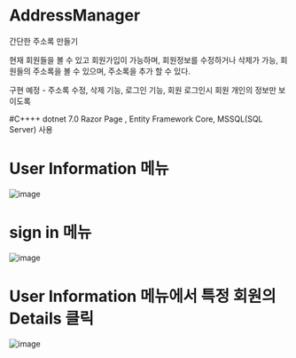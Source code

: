 # AddressManager
간단한 주소록 만들기

현재 회원들을 볼 수 있고 회원가입이 가능하며, 회원정보를 수정하거나 삭제가 가능,
회원들의 주소록을 볼 수 있으며, 주소록을 추가 할 수 있다.


구현 예정 - 주소록 수정, 삭제 기능, 로그인 기능, 회원 로그인시 회원 개인의 정보만 보이도록

#C++++ dotnet 7.0 Razor Page , Entity Framework Core, MSSQL(SQL Server) 사용


# User Information 메뉴
![image](https://user-images.githubusercontent.com/115135514/235618249-b65c0bb1-2b7c-4158-9e1c-05afc623511a.png)

# sign in 메뉴
![image](https://user-images.githubusercontent.com/115135514/235618302-6ba70dd3-c245-4d45-bbcb-b02fda86ad89.png)

# User Information 메뉴에서 특정 회원의 Details 클릭
![image](https://user-images.githubusercontent.com/115135514/235618389-f8c46b70-06bd-455b-9a97-84a2ba64be9c.png)
